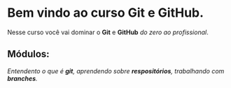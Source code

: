 # Bem vindo ao curso Git e GitHub.

Nesse curso você vai dominar o **Git** e **GitHub** _do zero ao profissional_.

## Módulos:
_Entendento o que é **git**, aprendendo sobre **respositórios**, trabalhando com **branches**._
